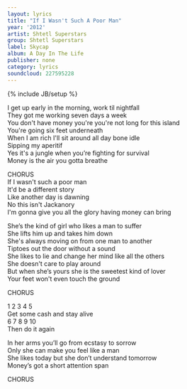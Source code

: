 ```yaml
---
layout: lyrics
title: "If I Wasn't Such A Poor Man"
year: '2012'
artist: Shtetl Superstars
group: Shtetl Superstars
label: Skycap
album: A Day In The Life
publisher: none
category: lyrics
soundcloud: 227595228
---
```


{% include JB/setup %}

I get up early in the morning, work til nightfall  
They got me working seven days a week   
You don't have money you're you're not long for this island  
You're going six feet underneath  
When I am rich I'll sit around all day bone idle  
Sipping my aperitif  
Yes it's a jungle when you’re fighting for survival   
Money is the air you gotta breathe  

CHORUS  
If I wasn't such a poor man  
It'd be a different story  
Like another day is dawning  
No this isn't Jackanory  
I'm gonna give you all the glory having money can bring  
  
She’s the kind of girl who likes a man to suffer  
She lifts him up and takes him down  
She's always moving on from one man to another  
Tiptoes out the door without a sound   
She likes to lie and change her mind like all the others  
She doesn't care to play around  
But when she’s yours she is the sweetest kind of lover  
Your feet won't even touch the ground  

CHORUS  
  
1 2 3 4 5  
Get some cash and stay alive  
6 7 8 9 10  
Then do it again  
  
In her arms you’ll go from ecstasy to sorrow  
Only she can make you feel like a man  
She likes today but she don’t understand tomorrow  
Money’s got a short attention span  

CHORUS  